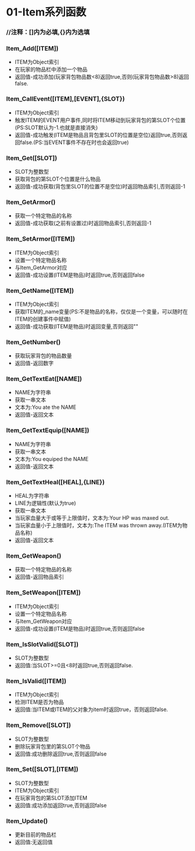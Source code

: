 # 01-Item系列函数
### //注释：[]内为必填,{}内为选填
### Item_Add([ITEM])
- ITEM为Object索引
- 在玩家的物品栏中添加一个物品
- 返回值-成功添加(玩家背包物品数<8)返回true,否则(玩家背包物品数>8)返回false.

### Item_CallEvent([ITEM],[EVENT],{SLOT})
- ITEM为Object索引
- 触发ITEM的EVENT用户事件,同时将ITEM移动到玩家背包的第SLOT个位置(PS:SLOT默认为-1.也就是直接消失)
- 返回值-成功触发(ITEM是物品且背包里SLOT的位置是空位)返回true,否则返回false.(PS:当EVENT事件不存在时也会返回true)

### Item_Get([SLOT])
- SLOT为整数型
- 获取背包的第SLOT个位置是什么物品
- 返回值-成功获取(背包里SLOT的位置不是空位)时返回物品索引,否则返回-1

### Item_GetArmor()
- 获取一个特定物品的名称
- 返回值-成功获取(之前有设置过)时返回物品索引,否则返回-1

### Item_SetArmor([ITEM])
- ITEM为Object索引
- 设置一个特定物品名称
- 与Item_GetArmor对应
- 返回值-成功设置(ITEM是物品)时返回true,否则返回false

### Item_GetName([ITEM])
- ITEM为Object索引
- 获取ITEM的_name变量(PS:不是物品的名称，仅仅是一个变量，可以随时在ITEM的创建事件中赋值)
- 返回值-成功获取(ITEM是物品)时返回变量,否则返回""

### Item_GetNumber()
- 获取玩家背包的物品数量
- 返回值-返回数字

### Item_GetTextEat([NAME])
- NAME为字符串
- 获取一串文本
- 文本为:You ate the NAME
- 返回值-返回文本

### Item_GetTextEquip([NAME])
- NAME为字符串
- 获取一串文本
- 文本为:You equiped the NAME
- 返回值-返回文本

### Item_GetTextHeal([HEAL],{LINE})
- HEAL为字符串
- LINE为逻辑性(默认为true)
- 获取一串文本
- 当玩家血量大于或等于上限值时，文本为:Your HP was maxed out.
- 当玩家血量小于上限值时，文本为:The ITEM was thrown away.(ITEM为物品名称)
- 返回值-返回文本

### Item_GetWeapon()
- 获取一个特定物品的名称
- 返回值-返回物品索引

### Item_SetWeapon([ITEM])
- ITEM为Object索引
- 设置一个特定物品名称
- 与Item_GetWeapon对应
- 返回值-成功设置(ITEM是物品)时返回true,否则返回false

### Item_IsSlotValid([SLOT])
- SLOT为整数型
- 返回值:当SLOT>=0且<8时返回true,否则返回false.

### Item_IsValid([ITEM])
- ITEM为Object索引
- 检测ITEM是否为物品
- 返回值:当ITEM或ITEM的父对象为item时返回true，否则返回false.

### Item_Remove([SLOT])
- SLOT为整数型
- 删除玩家背包里的第SLOT个物品
- 返回值:成功删除返回true,否则返回false

### Item_Set([SLOT],[ITEM])
- SLOT为整数型
- ITEM为Object索引
- 在玩家背包的第SLOT添加ITEM
- 返回值:成功添加返回true,否则返回false

### Item_Update()
- 更新目前的物品栏
- 返回值:无返回值

